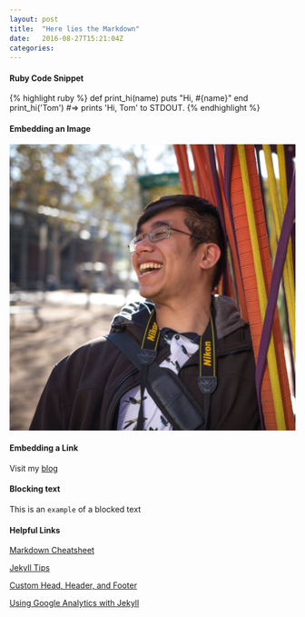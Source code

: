 ```yaml
---
layout: post
title:  "Here lies the Markdown"
date:   2016-08-27T15:21:04Z
categories:
---
```


#### Ruby Code Snippet
{% highlight ruby %}
def print_hi(name)
  puts "Hi, #{name}"
end
print_hi('Tom')
#=> prints 'Hi, Tom' to STDOUT.
{% endhighlight %}

#### Embedding an Image 
![headshot](/assets/headshot.jpg)

#### Embedding a Link
Visit my [blog][blog-url]

#### Blocking text 
This is an `example` of a blocked text

#### Helpful Links
[Markdown Cheatsheet](https://github.com/adam-p/markdown-here/wiki/Markdown-Cheatsheet)

[Jekyll Tips](http://jekyll.tips/jekyll-cheat-sheet/)

[Custom Head, Header, and Footer](https://www.taniarascia.com/make-a-static-website-with-jekyll/)

[Using Google Analytics with Jekyll][jekyll-help]

[blog-url]:  https://wolfier.github.io/blog/
[jekyll-help]:	https://desiredpersona.com/google-analytics-jekyll/